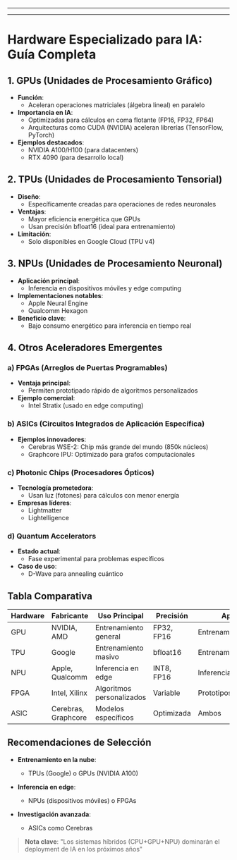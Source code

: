 ___
___
# Hardware Especializado para IA: Guía Completa

## 1. GPUs (Unidades de Procesamiento Gráfico)
- **Función**: 
  - Aceleran operaciones matriciales (álgebra lineal) en paralelo
- **Importancia en IA**:
  - Optimizadas para cálculos en coma flotante (FP16, FP32, FP64)
  - Arquitecturas como CUDA (NVIDIA) aceleran librerías (TensorFlow, PyTorch)
- **Ejemplos destacados**:
  - NVIDIA A100/H100 (para datacenters)
  - RTX 4090 (para desarrollo local)

## 2. TPUs (Unidades de Procesamiento Tensorial)
- **Diseño**: 
  - Específicamente creadas para operaciones de redes neuronales
- **Ventajas**:
  - Mayor eficiencia energética que GPUs
  - Usan precisión bfloat16 (ideal para entrenamiento)
- **Limitación**:
  - Solo disponibles en Google Cloud (TPU v4)

## 3. NPUs (Unidades de Procesamiento Neuronal)
- **Aplicación principal**:
  - Inferencia en dispositivos móviles y edge computing
- **Implementaciones notables**:
  - Apple Neural Engine
  - Qualcomm Hexagon
- **Beneficio clave**:
  - Bajo consumo energético para inferencia en tiempo real

## 4. Otros Aceleradores Emergentes

### a) FPGAs (Arreglos de Puertas Programables)
- **Ventaja principal**:
  - Permiten prototipado rápido de algoritmos personalizados
- **Ejemplo comercial**:
  - Intel Stratix (usado en edge computing)

### b) ASICs (Circuitos Integrados de Aplicación Específica)
- **Ejemplos innovadores**:
  - Cerebras WSE-2: Chip más grande del mundo (850k núcleos)
  - Graphcore IPU: Optimizado para grafos computacionales

### c) Photonic Chips (Procesadores Ópticos)
- **Tecnología prometedora**:
  - Usan luz (fotones) para cálculos con menor energía
- **Empresas líderes**:
  - Lightmatter
  - Lightelligence

### d) Quantum Accelerators
- **Estado actual**:
  - Fase experimental para problemas específicos
- **Caso de uso**:
  - D-Wave para annealing cuántico

## Tabla Comparativa

| Hardware | Fabricante       | Uso Principal               | Precisión     | Aplicación               |
|----------|------------------|-----------------------------|---------------|--------------------------|
| GPU      | NVIDIA, AMD      | Entrenamiento general       | FP32, FP16    | Entrenamiento/Inferencia |
| TPU      | Google           | Entrenamiento masivo        | bfloat16      | Entrenamiento            |
| NPU      | Apple, Qualcomm  | Inferencia en edge          | INT8, FP16    | Inferencia               |
| FPGA     | Intel, Xilinx    | Algoritmos personalizados   | Variable      | Prototipos               |
| ASIC     | Cerebras, Graphcore | Modelos específicos      | Optimizada    | Ambos                    |

## Recomendaciones de Selección

- **Entrenamiento en la nube**:
  - TPUs (Google) o GPUs (NVIDIA A100)
  
- **Inferencia en edge**:
  - NPUs (dispositivos móviles) o FPGAs
  
- **Investigación avanzada**:
  - ASICs como Cerebras

> **Nota clave**: "Los sistemas híbridos (CPU+GPU+NPU) dominarán el deployment de IA en los próximos años"

